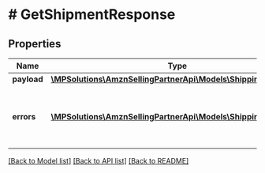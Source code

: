 # # GetShipmentResponse

## Properties

Name | Type | Description | Notes
------------ | ------------- | ------------- | -------------
**payload** | [**\MPSolutions\AmznSellingPartnerApi\Models\Shipping\Shipment**](Shipment.md) |  | [optional]
**errors** | [**\MPSolutions\AmznSellingPartnerApi\Models\Shipping\Error[]**](Error.md) | A list of error responses returned when a request is unsuccessful. | [optional]

[[Back to Model list]](../../README.md#models) [[Back to API list]](../../README.md#endpoints) [[Back to README]](../../README.md)
